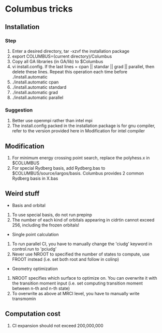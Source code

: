 # Columbus tricks

## Installation
### Step
1. Enter a desired directory, tar -xzvf the installation package
2. export COLUMBUS=(current directory)/Columbus
3. Copy all GA libraries (in GA/lib) to $Columbus
4. vi install.config. If the last lines = cpan || standar || grad || parallel, then delete these lines. Repeat this operation each time before ./install.automatic
5. ./install.automatic cpan
6. ./install.automatic standard
7. ./install.automatic grad
8. ./install.automatic parallel

### Suggestion
1. Better use openmpi rather than intel mpi
2. The install.config packed in the installation package is for gnu compiler, refer to the version provided here in Modification for intel compiler

## Modification
1. For minimum energy crossing point search, replace the polyhess.x in $COLUMBUS
2. For special Rydberg basis, add Rydberg.bas to $COLUMBUS/source/iargos/basis. Columbus provides 2 common Rydberg basis in X.bas

## Weird stuff
* Basis and orbital
1. To use special basis, do not run prepinp
2. The number of each kind of orbitals appearing in cidrtin cannot exceed 256, including the frozen orbitals!
* Single point calculation
1. To run parallel CI, you have to manually change the 'ciudg' keyword in control.run to 'pciudg'
2. Never use NROOT to specified the number of states to compute, use FROOT instead (i.e. set both root and follow in colinp)
* Geometry optimization
1. NROOT specifies which surface to optimize on. You can overwrite it with the transition moment input (i.e. set computing transition moment between n-th and n-th state)
2. To overwrite as above at MRCI level, you have to manually write transmomin

## Computation cost
1. CI expansion should not exceed 200,000,000